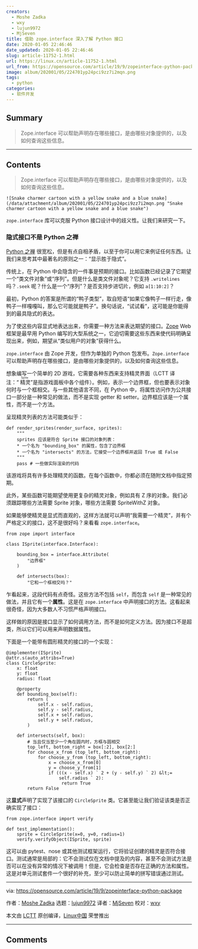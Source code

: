 ```yaml
---
creators:
  - Moshe Zadka
  - wxy
  - lujun9972
  - MjSeven
title: 借助 zope.interface 深入了解 Python 接口
date: 2020-01-05 22:46:46
date_updated: 2020-01-05 22:46:46
slug: article-11752-1.html
url: https://linux.cn/article-11752-1.html
url_from: https://opensource.com/article/19/9/zopeinterface-python-package
image: album/202001/05/224701yp24pci9zz7i2mqn.png
tags:
  - python
categories:
  - 软件开发
---
```


## Summary

> Zope.interface 可以帮助声明存在哪些接口，是由哪些对象提供的，以及如何查询这些信息。

***

<!-- more -->

## Contents

> 
> Zope.interface 可以帮助声明存在哪些接口，是由哪些对象提供的，以及如何查询这些信息。
> 
> 
> 

`![Snake charmer cartoon with a yellow snake and a blue snake](/data/attachment/album/202001/05/224701yp24pci9zz7i2mqn.png "Snake charmer cartoon with a yellow snake and a blue snake")`

`zope.interface` 库可以克服 Python 接口设计中的歧义性。让我们来研究一下。

### 隐式接口不是 Python 之禅

[Python 之禅](https://en.wikipedia.org/wiki/Zen_of_Python) 很宽松，但是有点自相矛盾，以至于你可以用它来例证任何东西。让我们来思考其中最著名的原则之一：“显示胜于隐式”。

传统上，在 Python 中会隐含的一件事是预期的接口。比如函数已经记录了它期望一个“类文件对象”或“序列”。但是什么是类文件对象呢？它支持 `.writelines`吗？`.seek` 呢？什么是一个“序列”？是否支持步进切片，例如 `a[1:10:2]`？

最初，Python 的答案是所谓的“鸭子类型”，取自短语“如果它像鸭子一样行走，像鸭子一样嘎嘎叫，那么它可能就是鸭子”。换句话说，“试试看”，这可能是你能得到的最具隐式的表达。

为了使这些内容显式地表达出来，你需要一种方法来表达期望的接口。[Zope](http://zope.org) Web 框架是最早用 Python 编写的大型系统之一，它迫切需要这些东西来使代码明确呈现出来，例如，期望从“类似用户的对象”获得什么。

`zope.interface` 由 Zope 开发，但作为单独的 Python 包发布。`Zope.interface` 可以帮助声明存在哪些接口，是由哪些对象提供的，以及如何查询这些信息。

想象编写一个简单的 2D 游戏，它需要各种东西来支持精灵界面（LCTT 译注：“<ruby> 精灵 <rt>  Sprite </rt></ruby>”是指游戏面板中各个组件）。例如，表示一个边界框，但也要表示对象何时与一个框相交。与一些其他语言不同，在 Python 中，将属性访问作为公共接口一部分是一种常见的做法，而不是实现 getter 和 setter。边界框应该是一个属性，而不是一个方法。

呈现精灵列表的方法可能类似于：

```shell
def render_sprites(render_surface, sprites):
    """
    sprites 应该是符合 Sprite 接口的对象列表：
    * 一个名为 "bounding_box" 的属性，包含了边界框
    * 一个名为 "intersects" 的方法，它接受一个边界框并返回 True 或 False
    """
    pass # 一些做实际渲染的代码
```

该游戏将具有许多处理精灵的函数。在每个函数中，你都必须在随附文档中指定预期。

此外，某些函数可能期望使用更复杂的精灵对象，例如具有 Z 序的对象。我们必须跟踪哪些方法需要 Sprite 对象，哪些方法需要 SpriteWithZ 对象。

如果能够使精灵是显式而直观的，这样方法就可以声明“我需要一个精灵”，并有个严格定义的接口，这不是很好吗？来看看 `zope.interface`。

```shell
from zope import interface

class ISprite(interface.Interface):

    bounding_box = interface.Attribute(
        "边界框"
    )

    def intersects(box):
        "它和一个框相交吗？"
```

乍看起来，这段代码有点奇怪。这些方法不包括 `self`，而包含 `self` 是一种常见的做法，并且它有一个**属性**。这是在 `zope.interface` 中声明接口的方法。这看起来很奇怪，因为大多数人不习惯严格声明接口。

这样做的原因是接口显示了如何调用方法，而不是如何定义方法。因为接口不是超类，所以它们可以用来声明数据属性。

下面是一个能带有圆形精灵的接口的一个实现：

```shell
@implementer(ISprite)
@attr.s(auto_attribs=True)
class CircleSprite:
    x: float
    y: float
    radius: float

    @property
    def bounding_box(self):
        return (
            self.x - self.radius,
            self.y - self.radius,
            self.x + self.radius,
            self.y + self.radius,
        )

    def intersects(self, box):
        # 当且仅当至少一个角在圆内时，方框与圆相交
        top_left, bottom_right = box[:2], box[2:]
        for choose_x_from (top_left, bottom_right):
            for choose_y_from (top_left, bottom_right):
                x = choose_x_from[0]
                y = choose_y_from[1]
                if (((x - self.x) ` 2 + (y - self.y) ` 2) &lt;=
                    self.radius ` 2):
                     return True
        return False
```

这**显式**声明了实现了该接口的 `CircleSprite` 类。它甚至能让我们验证该类是否正确实现了接口：

```shell
from zope.interface import verify

def test_implementation():
    sprite = CircleSprite(x=0, y=0, radius=1)
    verify.verifyObject(ISprite, sprite)
```

这可以由 pytest、nose 或其他测试框架运行，它将验证创建的精灵是否符合接口。测试通常是局部的：它不会测试仅在文档中提及的内容，甚至不会测试方法是否可以在没有异常的情况下被调用！但是，它会检查是否存在正确的方法和属性。这是对单元测试套件一个很好的补充，至少可以防止简单的拼写错误通过测试。

---

via: <https://opensource.com/article/19/9/zopeinterface-python-package>

作者：[Moshe Zadka](https://opensource.com/users/moshezhttps://opensource.com/users/lauren-pritchetthttps://opensource.com/users/sethhttps://opensource.com/users/drmjg) 选题：[lujun9972](https://github.com/lujun9972) 译者：[MjSeven](https://github.com/MjSeven) 校对：[wxy](https://github.com/wxy)

本文由 [LCTT](https://github.com/LCTT/TranslateProject) 原创编译，[Linux中国](https://linux.cn/) 荣誉推出

***

## Comments
